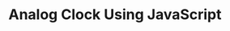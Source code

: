 # Analog Clock Using JavaScript

<img src="C:\Users\KISHAN\OneDrive\Documents\Clock Using HTML, CSS & JS\clock.png" alt=""> 
